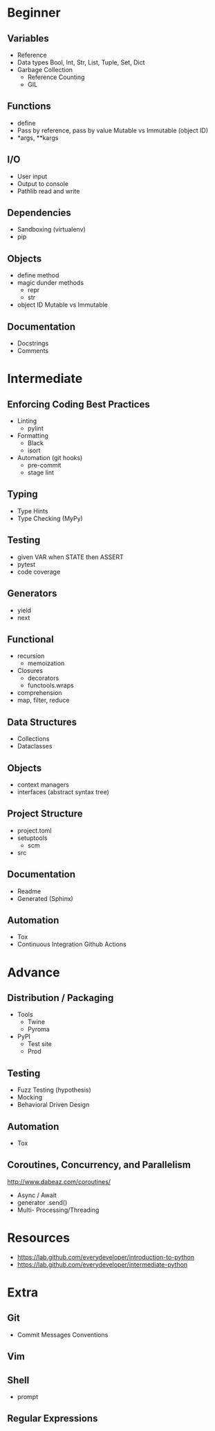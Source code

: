 # Beginner

## Variables
* Reference
* Data types
   Bool, Int, Str, List, Tuple, Set, Dict
* Garbage Collection
	* Reference Counting
	* GIL

## Functions
* define
* Pass by reference, pass by value
   Mutable vs Immutable (object ID)
* *args, **kargs

## I/O
* User input
* Output to console
* Pathlib
   read and write

## Dependencies
* Sandboxing (virtualenv)
* pip

## Objects
* define method
* magic dunder methods
	* repr
	* str
* object ID
   Mutable vs Immutable

## Documentation
* Docstrings
* Comments

# Intermediate
## Enforcing Coding Best Practices
* Linting
	* pylint
* Formatting
	* Black
	* isort
* Automation (git hooks)
	* pre-commit
	* stage lint

## Typing
* Type Hints
* Type Checking (MyPy)

## Testing
* given VAR when STATE then ASSERT
* pytest
* code coverage

## Generators
* yield
* next

## Functional
* recursion
	* memoization
* Closures
	* decorators
	* functools.wraps
* comprehension
* map, filter, reduce

## Data Structures
* Collections
* Dataclasses

## Objects
* context managers
* interfaces (abstract syntax tree)

## Project Structure
* project.toml
* setuptools
	* scm
* src

## Documentation
* Readme
* Generated (Sphinx)

## Automation
* Tox
* Continuous Integration
   Github Actions

# Advance
## Distribution / Packaging
* Tools
	* Twine
	* Pyroma
* PyPI
	* Test site
	* Prod

## Testing
* Fuzz Testing (hypothesis)
* Mocking
* Behavioral Driven Design

## Automation
* Tox

## Coroutines, Concurrency, and Parallelism
http://www.dabeaz.com/coroutines/
* Async / Await
* generator .send()
* Multi- Processing/Threading

# Resources
* https://lab.github.com/everydeveloper/introduction-to-python
* https://lab.github.com/everydeveloper/intermediate-python

# Extra
## Git
* Commit Messages Conventions
## Vim
## Shell
* prompt
## Regular Expressions
<!--stackedit_data:
eyJoaXN0b3J5IjpbLTE1ODk2OTA3MjMsMTY4NjQzOTYwMCw4Mz
A1NzYzOCwtMjc2ODQwMzYsNzYzODYxNzldfQ==
-->